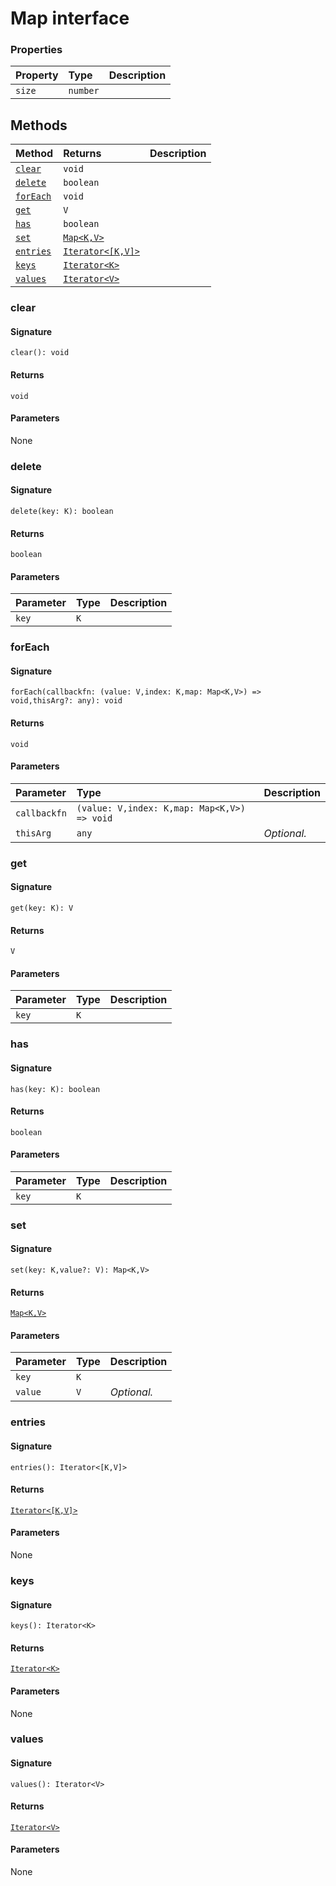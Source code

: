 # Map interface








### Properties

| Property	   | Type	| Description|
|:-------------|:-------|:-----------|
|`size`      | `number` |  |




## Methods

| Method	   |  Returns	| Description|
|:-------------|:-------|:-----------|
|[`clear`](#clear)      | `void` |  |
|[`delete`](#delete)      | `boolean` |  |
|[`forEach`](#foreach)      | `void` |  |
|[`get`](#get)      | `V` |  |
|[`has`](#has)      | `boolean` |  |
|[`set`](#set)      | [`Map<K,V>`](../es6-collections/map.md) |  |
|[`entries`](#entries)      | [`Iterator<[K,V]>`](../es6-collections/iterator.md) |  |
|[`keys`](#keys)      | [`Iterator<K>`](../es6-collections/iterator.md) |  |
|[`values`](#values)      | [`Iterator<V>`](../es6-collections/iterator.md) |  |




### clear



#### Signature
`clear(): void`

#### Returns
`void`


#### Parameters
None


### delete



#### Signature
`delete(key: K): boolean`

#### Returns
`boolean`


#### Parameters


| Parameter	   | Type    | Description |
|:-------------|:---------------|:------------|
| `key`    | `K` |  |


### forEach



#### Signature
`forEach(callbackfn: (value: V,index: K,map: Map<K,V>) => void,thisArg?: any): void`

#### Returns
`void`


#### Parameters


| Parameter	   | Type    | Description |
|:-------------|:---------------|:------------|
| `callbackfn`    | `(value: V,index: K,map: Map<K,V>) => void` |  |
| `thisArg`    | `any` | _Optional._ |


### get



#### Signature
`get(key: K): V`

#### Returns
`V`


#### Parameters


| Parameter	   | Type    | Description |
|:-------------|:---------------|:------------|
| `key`    | `K` |  |


### has



#### Signature
`has(key: K): boolean`

#### Returns
`boolean`


#### Parameters


| Parameter	   | Type    | Description |
|:-------------|:---------------|:------------|
| `key`    | `K` |  |


### set



#### Signature
`set(key: K,value?: V): Map<K,V>`

#### Returns
[`Map<K,V>`](../es6-collections/map.md)


#### Parameters


| Parameter	   | Type    | Description |
|:-------------|:---------------|:------------|
| `key`    | `K` |  |
| `value`    | `V` | _Optional._ |


### entries



#### Signature
`entries(): Iterator<[K,V]>`

#### Returns
[`Iterator<[K,V]>`](../es6-collections/iterator.md)


#### Parameters
None


### keys



#### Signature
`keys(): Iterator<K>`

#### Returns
[`Iterator<K>`](../es6-collections/iterator.md)


#### Parameters
None


### values



#### Signature
`values(): Iterator<V>`

#### Returns
[`Iterator<V>`](../es6-collections/iterator.md)


#### Parameters
None

